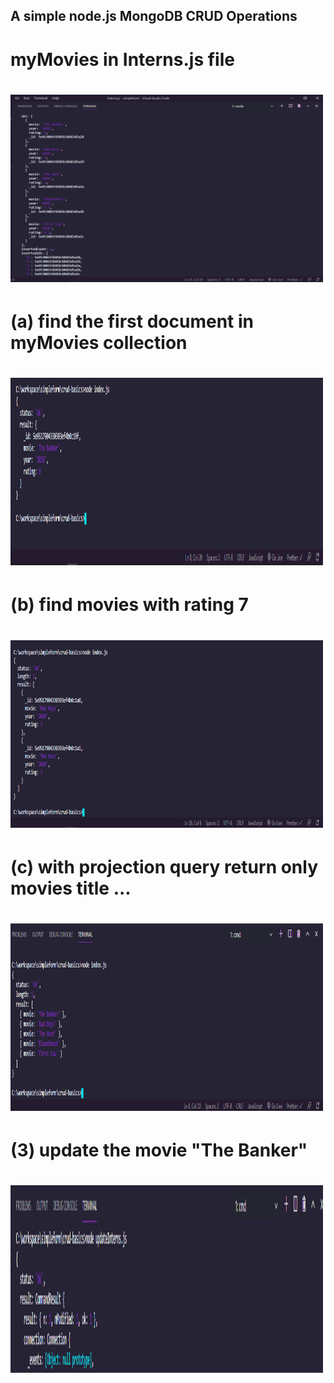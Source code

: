 ## A simple node.js MongoDB CRUD Operations

# myMovies in Interns.js file

# <img src="images/interns.png" width="500" height="300" />

# (a) find the first document in myMovies collection

# <img src="images/aa.png" width="500" height="300" />

# (b) find movies with rating 7

# <img src="images/bb.png" width="500" height="300" />

# (c) with projection query return only movies title ...

# <img src="images/cc.png" width="500" height="300" />

# (3) update the movie "The Banker"

# <img src="images/update.png" width="500" height="300" />

<!-- # <img src="images/aa.png" width="500" height="300" /> -->
